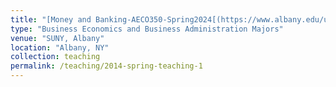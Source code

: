 ```yaml
---
title: "[Money and Banking-AECO350-Spring2024[(https://www.albany.edu/undergraduate-bulletin/economics-courses.php)"
type: "Business Economics and Business Administration Majors"
venue: "SUNY, Albany"
location: "Albany, NY"
collection: teaching
permalink: /teaching/2014-spring-teaching-1
---
```


